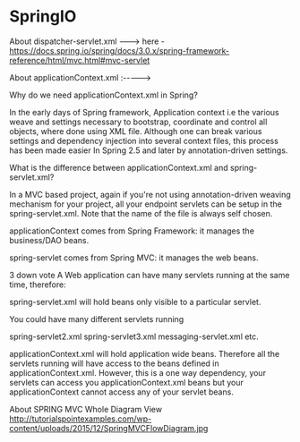 # SpringIO
About dispatcher-servlet.xml ---> here - https://docs.spring.io/spring/docs/3.0.x/spring-framework-reference/html/mvc.html#mvc-servlet

About applicationContext.xml :----->

Why do we need applicationContext.xml in Spring?

In the early days of Spring framework, Application context i.e the various weave and settings necessary to bootstrap, 
coordinate and control all objects, where done using XML file. Although one can break various settings and dependency 
injection into several context files, this process has been made easier In Spring 2.5 and later by annotation-driven settings.

What is the difference between applicationContext.xml and spring-servlet.xml?

In a MVC based project, again if you're not using annotation-driven weaving mechanism for your project, 
all your endpoint servlets can be setup in the spring-servlet.xml. Note that the name of the file is always self chosen.

applicationContext comes from Spring Framework: it manages the business/DAO beans.

spring-servlet comes from Spring MVC: it manages the web beans.


3
down vote
A Web application can have many servlets running at the same time, therefore:

spring-servlet.xml will hold beans only visible to a particular servlet.

You could have many different servlets running

spring-servlet2.xml
spring-servlet3.xml
messaging-servlet.xml 
etc.

applicationContext.xml will hold application wide beans. Therefore all the servlets running will have access to the beans defined in applicationContext.xml. However, this is a one way dependency, your servlets can access you applicationContext.xml beans but your applicationContext cannot access any of your servlet beans.

About SPRING MVC Whole Diagram View http://tutorialspointexamples.com/wp-content/uploads/2015/12/SpringMVCFlowDiagram.jpg
